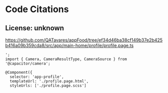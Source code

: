 # Code Citations

## License: unknown
https://github.com/QATavares/appFood/tree/ef34d46ba38cf149b37e2b425b416a09b359cda8/src/app/main-home/profile/profile.page.ts

```
';
import { Camera, CameraResultType, CameraSource } from '@capacitor/camera';

@Component({
  selector: 'app-profile',
  templateUrl: './profile.page.html',
  styleUrls: ['./profile.page.scss']
```

